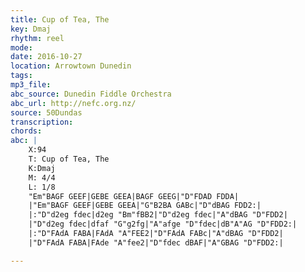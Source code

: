 ```yaml
---
title: Cup of Tea, The
key: Dmaj
rhythm: reel
mode:
date: 2016-10-27
location: Arrowtown Dunedin
tags:
mp3_file:
abc_source: Dunedin Fiddle Orchestra
abc_url: http://nefc.org.nz/
source: 50Dundas
transcription:
chords:
abc: |
    X:94
    T: Cup of Tea, The
    K:Dmaj
    M: 4/4
    L: 1/8
    "Em"BAGF GEEF|GEBE GEEA|BAGF GEEG|"D"FDAD FDDA|
    |"Em"BAGF GEEF|GEBE GEEA|"G"B2BA GABc|"D"dBAG FDD2:|
    |:"D"d2eg fdec|d2eg "Bm"fBB2|"D"d2eg fdec|"A"dBAG "D"FDD2|
    |"D"d2eg fdec|dfaf "G"g2fg|"A"afge "D"fdec|dB"A"AG "D"FDD2:|
    |:"D"FAdA FABA|FAdA "A"FEE2|"D"FAdA FABc|"A"dBAG "D"FDD2|
    |"D"FAdA FABA|FAde "A"fee2|"D"fdec dBAF|"A"GBAG "D"FDD2:|

---
```

